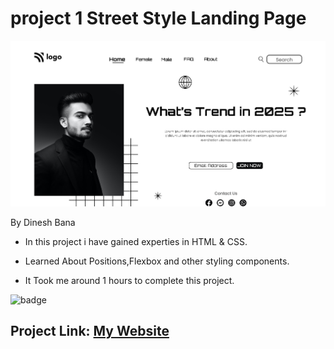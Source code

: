 # project 1 Street Style Landing Page

![Image](thumbnail.png)

By Dinesh Bana

- In this project i have gained experties in HTML & CSS.

- Learned About Positions,Flexbox and other styling components.

- It Took me around 1 hours to complete this project.

![badge](https://img.shields.io/badge/Street%20Style%20Landing%20Page-HTML%20%26%20CSS-blue)

## Project Link: [My Website](https://restaurant-landing-website.netlify.app/)
